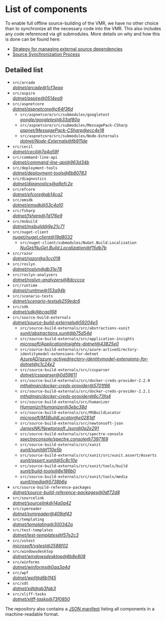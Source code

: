 ﻿# List of components

To enable full offline source-building of the VMR, we have no other choice than to synchronize all the necessary code into the VMR. This also includes any code referenced via git submodules. More details on why and how this is done can be found here:
- [Strategy for managing external source dependencies](src/arcade/Documentation/UnifiedBuild/VMR-Strategy-For-External-Source.md)
- [Source Synchronization Process](src/arcade/Documentation/UnifiedBuild/VMR-Design-And-Operation.md#source-synchronization-process)

## Detailed list

<!-- component list beginning -->
- `src/arcade`  
*[dotnet/arcade@1cf3eaa](https://github.com/dotnet/arcade/tree/1cf3eaa1f6ada43ab988145a3f3efddb1ffa3b10)*
- `src/aspire`  
*[dotnet/aspire@0514ea9](https://github.com/dotnet/aspire/tree/0514ea9e12ece4dd764824ce925ae0eae6fcbd86)*
- `src/aspnetcore`  
*[dotnet/aspnetcore@c64f36d](https://github.com/dotnet/aspnetcore/tree/c64f36d2c7433de43d8fbf24d59887f829015687)*
    - `src/aspnetcore/src/submodules/googletest`  
    *[google/googletest@33af80a](https://github.com/google/googletest/tree/33af80a883ddc33d9c0fac0a5b4578301efb18de)*
    - `src/aspnetcore/src/submodules/MessagePack-CSharp`  
    *[aspnet/MessagePack-CSharp@ecc4e18](https://github.com/aspnet/MessagePack-CSharp/tree/ecc4e18ad7a0c7db51cd7e3d2997a291ed01444d)*
    - `src/aspnetcore/src/submodules/Node-Externals`  
    *[dotnet/Node-Externals@fb911de](https://github.com/dotnet/Node-Externals/tree/fb911deddbaf7367146718374a403d393571f18a)*
- `src/cecil`  
*[dotnet/cecil@7a4a59f](https://github.com/dotnet/cecil/tree/7a4a59f9f66baf6711a6ce2de01d3b2c62ed72d8)*
- `src/command-line-api`  
*[dotnet/command-line-api@963d34b](https://github.com/dotnet/command-line-api/tree/963d34b1fb712c673bfb198133d7e988182c9ef4)*
- `src/deployment-tools`  
*[dotnet/deployment-tools@6b80783](https://github.com/dotnet/deployment-tools/tree/6b80783f6743ee9f18940eb6acb7135e5c111d4b)*
- `src/diagnostics`  
*[dotnet/diagnostics@a9efc2e](https://github.com/dotnet/diagnostics/tree/a9efc2e9a04c86be5f66995522f63679ced519c7)*
- `src/efcore`  
*[dotnet/efcore@ab14ca2](https://github.com/dotnet/efcore/tree/ab14ca2e5e25ba3ee4c175b3ea09833f9912e124)*
- `src/emsdk`  
*[dotnet/emsdk@53c4a10](https://github.com/dotnet/emsdk/tree/53c4a109e2abc0112996e2bc4a7f830f572f4efd)*
- `src/fsharp`  
*[dotnet/fsharp@7d176e9](https://github.com/dotnet/fsharp/tree/7d176e9b00021c50338c69d93ba8d326c65db1f1)*
- `src/msbuild`  
*[dotnet/msbuild@9e21c71](https://github.com/dotnet/msbuild/tree/9e21c71e90cd513a70ccb889259cb6c5d24cac34)*
- `src/nuget-client`  
*[nuget/nuget.client@19d8032](https://github.com/nuget/nuget.client/tree/19d80325ef632eb62a63f367fbba9d726a1d4395)*
    - `src/nuget-client/submodules/NuGet.Build.Localization`  
    *[NuGet/NuGet.Build.Localization@f15db7b](https://github.com/NuGet/NuGet.Build.Localization/tree/f15db7b7c6f5affbea268632ef8333d2687c8031)*
- `src/razor`  
*[dotnet/razor@a3cc018](https://github.com/dotnet/razor/tree/a3cc018a9ede83197ca406ff847cdfb22095c411)*
- `src/roslyn`  
*[dotnet/roslyn@db31e78](https://github.com/dotnet/roslyn/tree/db31e78a558fbc92e9d9a3e85b8a14a3dfb9af90)*
- `src/roslyn-analyzers`  
*[dotnet/roslyn-analyzers@8dcccce](https://github.com/dotnet/roslyn-analyzers/tree/8dccccec1ce3bd2fb532ec77d7e092ab9d684db7)*
- `src/runtime`  
*[dotnet/runtime@153a94b](https://github.com/dotnet/runtime/tree/153a94b88d77cfe133682e05191bc41914af6b21)*
- `src/scenario-tests`  
*[dotnet/scenario-tests@259edc6](https://github.com/dotnet/scenario-tests/tree/259edc6efe049ed49f9e37890be702a886ba5ed8)*
- `src/sdk`  
*[dotnet/sdk@bcaa168](https://github.com/dotnet/sdk/tree/bcaa168160fe8befb1eeebcd4803f0af79793192)*
- `src/source-build-externals`  
*[dotnet/source-build-externals@59204e5](https://github.com/dotnet/source-build-externals/tree/59204e5b14e6e197b3c942f992f6e3ec9196e50b)*
    - `src/source-build-externals/src/abstractions-xunit`  
    *[xunit/abstractions.xunit@b75d54d](https://github.com/xunit/abstractions.xunit/tree/b75d54d73b141709f805c2001b16f3dd4d71539d)*
    - `src/source-build-externals/src/application-insights`  
    *[microsoft/ApplicationInsights-dotnet@43825e0](https://github.com/microsoft/ApplicationInsights-dotnet/tree/43825e06a22cdfb702fc199a7ba99a7d541d48c6)*
    - `src/source-build-externals/src/azure-activedirectory-identitymodel-extensions-for-dotnet`  
    *[AzureAD/azure-activedirectory-identitymodel-extensions-for-dotnet@c1c24e2](https://github.com/AzureAD/azure-activedirectory-identitymodel-extensions-for-dotnet/tree/c1c24e29d5eeac2a2cd53fe0b5656924bdb69e3d)*
    - `src/source-build-externals/src/cssparser`  
    *[dotnet/cssparser@0d59611](https://github.com/dotnet/cssparser/tree/0d59611784841735a7778a67aa6e9d8d000c861f)*
    - `src/source-build-externals/src/docker-creds-provider-2.2.0`  
    *[mthalman/docker-creds-provider@5701f66](https://github.com/mthalman/docker-creds-provider/tree/5701f6667c1fbd805684857baaa860383bbdfed7)*
    - `src/source-build-externals/src/docker-creds-provider-2.2.1`  
    *[mthalman/docker-creds-provider@6c73fa4](https://github.com/mthalman/docker-creds-provider/tree/6c73fa4784795ae07f49305a057abf5c473d2adb)*
    - `src/source-build-externals/src/humanizer`  
    *[Humanizr/Humanizer@3ebc38d](https://github.com/Humanizr/Humanizer/tree/3ebc38de585fc641a04b0e78ed69468453b0f8a1)*
    - `src/source-build-externals/src/MSBuildLocator`  
    *[microsoft/MSBuildLocator@e0281df](https://github.com/microsoft/MSBuildLocator/tree/e0281df33274ac3c3e22acc9b07dcb4b31d57dc0)*
    - `src/source-build-externals/src/newtonsoft-json`  
    *[JamesNK/Newtonsoft.Json@0a2e291](https://github.com/JamesNK/Newtonsoft.Json/tree/0a2e291c0d9c0c7675d445703e51750363a549ef)*
    - `src/source-build-externals/src/spectre-console`  
    *[spectreconsole/spectre.console@7397169](https://github.com/spectreconsole/spectre.console/tree/7397169a2757dc3657598bdea4ac222c0f283425)*
    - `src/source-build-externals/src/xunit`  
    *[xunit/xunit@f110e5b](https://github.com/xunit/xunit/tree/f110e5bee5dfd4c08339587c9c3df9292fcb597c)*
    - `src/source-build-externals/src/xunit/src/xunit.assert/Asserts`  
    *[xunit/assert.xunit@5c8c10e](https://github.com/xunit/assert.xunit/tree/5c8c10e085eb42f39f2fe0b40c94bf56649eb0a4)*
    - `src/source-build-externals/src/xunit/tools/build`  
    *[xunit/build-tools@8e186b0](https://github.com/xunit/build-tools/tree/8e186b0f8e398796e75453f3f18952b06d29fdfd)*
    - `src/source-build-externals/src/xunit/tools/media`  
    *[xunit/media@5738b6e](https://github.com/xunit/media/tree/5738b6e86f08e0389c4392b939c20e3eca2d9822)*
- `src/source-build-reference-packages`  
*[dotnet/source-build-reference-packages@0df72d8](https://github.com/dotnet/source-build-reference-packages/tree/0df72d85186994facaefcb4eb832b8c8a8e5ae3d)*
- `src/sourcelink`  
*[dotnet/sourcelink@14a0a42](https://github.com/dotnet/sourcelink/tree/14a0a42ffb29b53fb9939f14da5a4be8c6c07e0b)*
- `src/symreader`  
*[dotnet/symreader@409af43](https://github.com/dotnet/symreader/tree/409af431ee684f9e07d34bbd4e51b9933345c1e1)*
- `src/templating`  
*[dotnet/templating@300342a](https://github.com/dotnet/templating/tree/300342abc2bdaf1eeb831646df097699ef723a2a)*
- `src/test-templates`  
*[dotnet/test-templates@f57e2c3](https://github.com/dotnet/test-templates/tree/f57e2c3eb78ac1033d410fde85509100b7512730)*
- `src/vstest`  
*[microsoft/vstest@2588f02](https://github.com/microsoft/vstest/tree/2588f022c1c4a12e159e0ed07f5a5ea3f3c9eaa8)*
- `src/windowsdesktop`  
*[dotnet/windowsdesktop@6b8e808](https://github.com/dotnet/windowsdesktop/tree/6b8e8086efdf8c5e7ce6555ac12bb2725dc10cd1)*
- `src/winforms`  
*[dotnet/winforms@0aa3a4d](https://github.com/dotnet/winforms/tree/0aa3a4dfea1dad493ecbfe15cd513604468b3916)*
- `src/wpf`  
*[dotnet/wpf@d6b1f45](https://github.com/dotnet/wpf/tree/d6b1f4560cb72806a9b55beae86ee5f769ec0960)*
- `src/xdt`  
*[dotnet/xdt@ab3fab3](https://github.com/dotnet/xdt/tree/ab3fab3f13fe09c8eb14aafc7811bf33e6de5654)*
- `src/xliff-tasks`  
*[dotnet/xliff-tasks@73f0850](https://github.com/dotnet/xliff-tasks/tree/73f0850939d96131c28cf6ea6ee5aacb4da0083a)*
<!-- component list end -->

The repository also contains a [JSON manifest](https://github.com/dotnet/dotnet/blob/main/src/source-manifest.json) listing all components in a machine-readable format.
